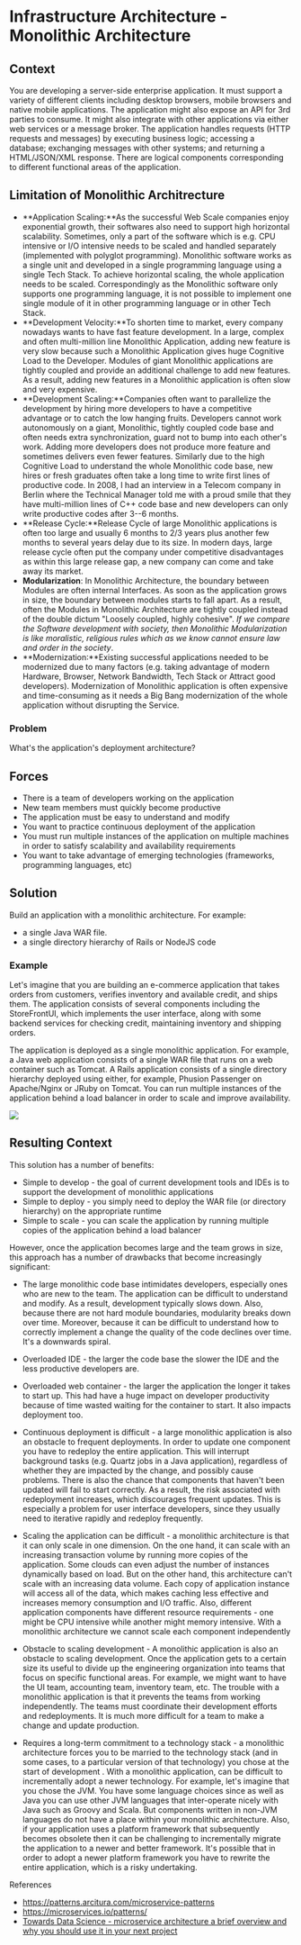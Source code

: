 [comment]: [Architecture](ReadMe.MD)

Infrastructure Architecture - Monolithic Architecture
===================================================

Context
-------

You are developing a server-side enterprise application. It must support a variety of different clients including desktop browsers, mobile browsers and native mobile applications. The application might also  expose an API for 3rd parties to consume. It might also integrate with other applications via either web services or a message broker. The application handles requests (HTTP requests and messages) by executing business logic; accessing a database; exchanging messages with other systems; and returning a HTML/JSON/XML response. There are logical components corresponding to different functional areas of the application.

Limitation of Monolithic Architrecture
--------------------------------------

-   **Application Scaling:**As the successful Web Scale companies enjoy exponential growth, their softwares also need to support high horizontal scalability. Sometimes, only a part of the software which is e.g. CPU intensive or I/O intensive needs to be scaled and handled separately (implemented with polyglot programming). Monolithic software works as a single unit and developed in a single programming language using a single Tech Stack. To achieve horizontal scaling, the whole application needs to be scaled. Correspondingly as the Monolithic software only supports one programming language, it is not possible to implement one single module of it in other programming language or in other Tech Stack.
-   **Development Velocity:**To shorten time to market, every company nowadays wants to have fast feature development. In a large, complex and often multi-million line Monolithic Application, adding new feature is very slow because such a Monolithic Application gives huge Cognitive Load to the Developer. Modules of giant Monolithic applications are tightly coupled and provide an additional challenge to add new features. As a result, adding new features in a Monolithic application is often slow and very expensive.
-   **Development Scaling:**Companies often want to parallelize the development by hiring more developers to have a competitive advantage or to catch the low hanging fruits. Developers cannot work autonomously on a giant, Monolithic, tightly coupled code base and often needs extra synchronization, guard not to bump into each other's work. Adding more developers does not produce more feature and sometimes delivers even fewer features. Similarly due to the high Cognitive Load to understand the whole Monolithic code base, new hires or fresh graduates often take a long time to write first lines of productive code. In 2008, I had an interview in a Telecom company in Berlin where the Technical Manager told me with a proud smile that they have multi-million lines of C++ code base and new developers can only write productive codes after 3--6 months.
-   **Release Cycle:**Release Cycle of large Monolithic applications is often too large and usually 6 months to 2/3 years plus another few months to several years delay due to its size. In modern days, large release cycle often put the company under competitive disadvantages as within this large release gap, a new company can come and take away its market.
-   **Modularization**: In Monolithic Architecture, the boundary between Modules are often internal Interfaces. As soon as the application grows in size, the boundary between modules starts to fall apart. As a result, often the Modules in Monolithic Architecture are tightly coupled instead of the double dictum "Loosely coupled, highly cohesive". *If we compare the Software development with society, then Monolithic Modularization is like moralistic, religious rules which as we know cannot ensure law and order in the society*.
-   **Modernization:**Existing successful applications needed to be modernized due to many factors (e.g. taking advantage of modern Hardware, Browser, Network Bandwidth, Tech Stack or Attract good developers). Modernization of Monolithic application is often expensive and time-consuming as it needs a Big Bang modernization of the whole application without disrupting the Service.

### Problem

What's the application's deployment architecture?

Forces
------

-   There is a team of developers working on the application
-   New team members must quickly become productive
-   The application must be easy to understand and modify
-   You want to practice continuous deployment of the application
-   You must run multiple instances of the application on multiple machines in order to satisfy scalability and availability requirements
-   You want to take advantage of emerging technologies (frameworks, programming languages, etc)

Solution
--------

Build an application with a monolithic architecture. For example:

-   a single Java WAR file.
-   a single directory hierarchy of Rails or NodeJS code

### Example

Let's imagine that you are building an e-commerce application that takes orders from customers, verifies inventory and available credit, and ships them. The application consists of several components including the StoreFrontUI, which implements the user interface, along with some backend services for checking credit, maintaining inventory and shipping orders.

The application is deployed as a single monolithic application. For example, a Java web application consists of a single WAR file that runs on a web container such as Tomcat. A Rails application consists of a single directory hierarchy deployed using either, for example, Phusion Passenger on Apache/Nginx or JRuby on Tomcat. You can run multiple instances of the application behind a load balancer in order to scale and improve availability.

![](https://microservices.io/i/DecomposingApplications.011.jpg)

Resulting Context
-----------------

This solution has a number of benefits:

-   Simple to develop - the goal of current development tools and IDEs is to support the development of monolithic applications
-   Simple to deploy - you simply need to deploy the WAR file (or directory hierarchy) on the appropriate runtime
-   Simple to scale - you can scale the application by running multiple copies of the application behind a load balancer

However, once the application becomes large and the team grows in size, this approach has a number of drawbacks that become increasingly significant:

-   The large monolithic code base intimidates developers, especially ones who are new to the team. The application can be difficult to understand and modify. As a result, development typically slows down. Also, because there are not hard module boundaries, modularity breaks down over time. Moreover, because it can be difficult to understand how to correctly implement a change the quality of the code declines over time. It's a downwards spiral.

-   Overloaded IDE - the larger the code base the slower the IDE and the less productive developers are.

-   Overloaded web container - the larger the application the longer it takes to start up. This had have a huge impact on developer productivity because of time wasted waiting for the container to start. It also impacts deployment too.

-   Continuous deployment is difficult - a large monolithic application is also an obstacle to frequent deployments. In order to update one component you have to redeploy the entire application. This will interrupt background tasks (e.g. Quartz jobs in a Java application), regardless of whether they are impacted by the change, and possibly cause problems. There is also the chance that components that haven't been updated will fail to start correctly. As a result, the risk associated with redeployment increases, which discourages frequent updates. This is especially a problem for user interface developers, since they usually need to iterative rapidly and redeploy frequently.

-   Scaling the application can be difficult - a monolithic architecture is that it can only scale in one dimension. On the one hand, it can scale with an increasing transaction volume by running more copies of the application. Some clouds can even adjust the number of instances dynamically based on load. But on the other hand, this architecture can't scale with an increasing data volume. Each copy of application instance will access all of the data, which makes caching less effective and increases memory consumption and I/O traffic. Also, different application components have different resource requirements - one might be CPU intensive while another might memory intensive. With a monolithic architecture we cannot scale each component independently

-   Obstacle to scaling development - A monolithic application is also an obstacle to scaling development. Once the application gets to a certain size its useful to divide up the engineering organization into teams that focus on specific functional areas. For example, we might want to have the UI team, accounting team, inventory team, etc. The trouble with a monolithic application is that it prevents the teams from working independently. The teams must coordinate their development efforts and redeployments. It is much more difficult for a team to make a change and update production.

-   Requires a long-term commitment to a technology stack - a monolithic architecture forces you to be married to the technology stack (and in some cases, to a particular version of that technology) you chose at the start of development . With a monolithic application, can be difficult to incrementally adopt a newer technology. 
    For example, let's imagine that you chose the JVM. You have some language choices since as well as Java you can use other JVM languages that inter-operate nicely with Java such as Groovy and Scala. But components written in non-JVM languages do not have a place within your monolithic architecture. Also, if your application uses a platform framework that subsequently becomes obsolete then it can be challenging to incrementally migrate the application to a newer and better framework. It's possible that in order to adopt a newer platform framework you have to rewrite the entire application, which is a risky undertaking.

References

-   <https://patterns.arcitura.com/microservice-patterns>
-   <https://microservices.io/patterns/>
-   [Towards Data Science - microservice architecture a brief overview and why you should use it in your next project](https://towardsdatascience.com/microservice-architecture-a-brief-overview-and-why-you-should-use-it-in-your-next-project-a17b6e19adfd)

